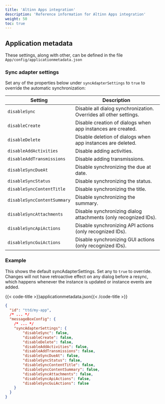 ```yaml
---
title: 'Altinn Apps integration'
description: 'Reference information for Altinn Apps integration'
weight: 50
toc: true
---
```


## Application metadata

These settings, along with other, can be defined in the file  `App/config/applicationmetadata.json`

### Sync adapter settings

Set any of the properties below under `syncAdapterSettings` to `true` to override the
automatic synchronization:

| Setting | Description |
| ------- | ----------- |
| `disableSync` | Disable all dialog synchronization. Overrides all other settings. |
| `disableCreate` | Disable creation of dialogs when app instances are created. |
| `disableDelete` | Disable deletion of dialogs when app instances are deleted. |
| `disableAddActivities` | Disable adding activities. |
| `disableAddTransmissions` | Disable adding transmissions. |
| `disableSyncDueAt` | Disable synchronizing the due at date. |
| `disableSyncStatus` | Disable synchronizing the status. |
| `disableSyncContentTitle` | Disable synchronizing the title. |
| `disableSyncContentSummary` | Disable synchronizing the summary. |
| `disableSyncAttachments` | Disable synchronizing dialog attachments (only recognized IDs). |
| `disableSyncApiActions` | Disable synchronizing API actions (only recognized IDs). |
| `disableSyncGuiActions` | Disable synchronizing GUI actions (only recognized IDs). |

### Example

This shows the default syncAdapterSettings. Set any to `true` to override. Changes will not have retroactive effect on any dialog before a resync, which happens whenever the instance is updated or instance events are added.

{{< code-title >}}applicationmetadata.json{{< /code-title >}}
```json
{
  "id": "ttd/my-app",
  /* ... */
  "messageBoxConfig": {
    /* ... */
    "syncAdapterSettings": {
        "disableSync": false,
        "disableCreate": false,
        "disableDelete": false,
        "disableAddActivities": false,
        "disableAddTransmissions": false,
        "disableSyncDueAt": false,
        "disableSyncStatus": false,
        "disableSyncContentTitle": false,
        "disableSyncContentSummary": false,
        "disableSyncAttachments": false,
        "disableSyncApiActions": false,
        "disableSyncGuiActions": false
    }
  }
}
```
